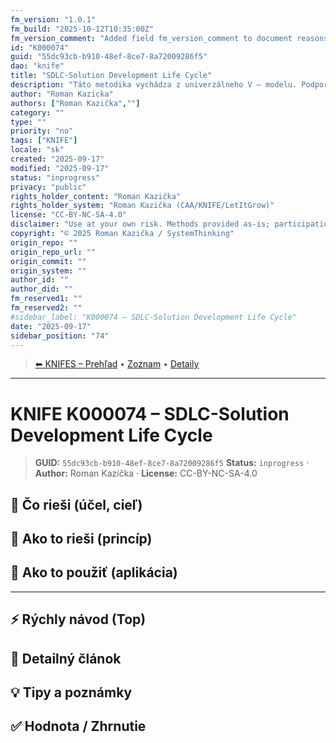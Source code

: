 ```yaml
---
fm_version: "1.0.1"
fm_build: "2025-10-12T10:35:00Z"
fm_version_comment: "Added field fm_version_comment to document reasons for FM updates"
id: "K000074"
guid: "55dc93cb-b910-48ef-8ce7-8a72009286f5"
dao: "knife"
title: "SDLC-Solution Development Life Cycle"
description: "Táto metodika vychádza z univerzálneho V – modelu. Podporuje princíly vuizuálneho manažmentu v rámci celého ťivotného cyklu riešení. To záhŕňa desiatky rolí a stovky rolí v rátane zákazníka, dodávateľa, subdodávateľov, a podnikateľského prostredia, regulátorov, zákonov, politickej situácie"
author: "Roman Kazicka"
authors: ["Roman Kazička",""]
category: ""
type: ""
priority: "no"
tags: ["KNIFE"]
locale: "sk"
created: "2025-09-17"
modified: "2025-09-17"
status: "inprogress"
privacy: "public"
rights_holder_content: "Roman Kazička"
rights_holder_system: "Roman Kazička (CAA/KNIFE/LetItGrow)"
license: "CC-BY-NC-SA-4.0"
disclaimer: "Use at your own risk. Methods provided as-is; participation is voluntary and context-aware."
copyright: "© 2025 Roman Kazička / SystemThinking"
origin_repo: ""
origin_repo_url: ""
origin_commit: ""
origin_system: ""
author_id: ""
author_did: ""
fm_reserved1: ""
fm_reserved2: ""
#sidebar_label: "K000074 – SDLC-Solution Development Life Cycle"
date: "2025-09-17"
sidebar_position: "74"
---
```

<!-- body:start -->

<!-- nav:knifes -->
> [⬅ KNIFES – Prehľad](../overview.md) • [Zoznam](../KNIFE_Overview_List.md) • [Detaily](../KNIFE_Overview_Details.md)
---
# KNIFE K000074 – SDLC-Solution Development Life Cycle

<!-- fm-visible: start -->
> **GUID:** `55dc93cb-b910-48ef-8ce7-8a72009286f5`
> **Status:** `inprogress` · **Author:** Roman Kazička · **License:** CC-BY-NC-SA-4.0
<!-- fm-visible: end -->

## 🎯 Čo rieši (účel, cieľ)

## 🧩 Ako to rieši (princíp)

## 🧪 Ako to použiť (aplikácia)

---

## ⚡ Rýchly návod (Top)

## 📜 Detailný článok

## 💡 Tipy a poznámky

## ✅ Hodnota / Zhrnutie
